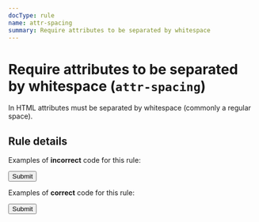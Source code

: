 ```yaml
---
docType: rule
name: attr-spacing
summary: Require attributes to be separated by whitespace
---
```


# Require attributes to be separated by whitespace (`attr-spacing`)

In HTML attributes must be separated by whitespace (commonly a regular space).

## Rule details

Examples of **incorrect** code for this rule:

<validate name="incorrect" rules="attr-spacing">
    <input type="submit"class="foo">
</validate>

Examples of **correct** code for this rule:

<validate name="correct" rules="attr-spacing">
    <input type="submit" class="foo">
</validate>
